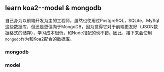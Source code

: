 ## learn koa2--model & mongodb

自己身为以前端开发为主的工程师，虽然也使用过PostgreSQL，SQLite，MySql这些数据库，但还是更偏向于MongoDB，因为觉得它对于前端更友好（JSON数据格式的储存），学习成本很低，和Node搭配的也不错。因此，接下来会使用`mongodb`作为和Koa2配合的数据库。

### mongodb

### model
